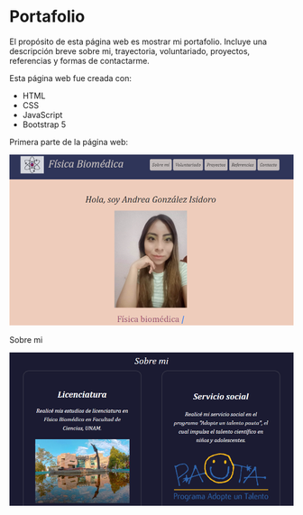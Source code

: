 # Portafolio 

El propósito de esta página web es mostrar mi portafolio. Incluye una descripción breve sobre mi, trayectoria, voluntariado, proyectos, referencias y formas de contactarme. 

Esta página web fue creada con:

* HTML
* CSS
* JavaScript 
* Bootstrap 5

Primera parte de la página web:

![Primera parte de la página web](imagenes/readme/Parte1.png)

Sobre mi

![Primera parte de la página web](imagenes/readme/Parte2.png)


